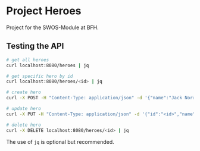 # Project Heroes
Project for the SWOS-Module at BFH.

## Testing the API
```bash
# get all heroes
curl localhost:8080/heroes | jq

# get specific hero by id
curl localhost:8080/heroes/<id> | jq

# create hero
curl -X POST -H "Content-Type: application/json" -d '{"name":"Jack Norris","atk":999,"def":999,"hp":999}'  localhost:8080/heroes

# update hero
curl -X PUT -H "Content-Type: application/json" -d '{"id":"<id>","name":"Lame Duck","atk":1,"def":1,"hp":1}'  localhost:8080/heroes

# delete hero
curl -X DELETE localhost:8080/heroes/<id> | jq
```
The use of `jq` is optional but recommended.